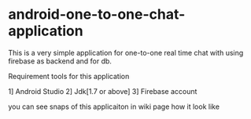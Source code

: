 # android-one-to-one-chat-application 
This is a very simple application for one-to-one real time chat with using firebase as backend and for db.

Requirement tools for this application
	
1] Android Studio
2] Jdk[1.7 or above]
3] Firebase account
	
you can see snaps of this applicaiton in wiki page how it look like
